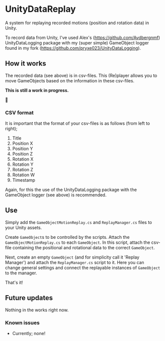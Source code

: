 # UnityDataReplay
A system for replaying recorded motions (position and rotation data) in Unity.

To record data from Unity, I've used Alex's (https://github.com/Avdbergnmf) UnityDataLogging package with my (super simple) GameObject logger found in my fork (https://github.com/pryxe023/UnityDataLogging).

## How it works
The recorded data (see above) is in csv-files. This (Re)player allows you to move GameObjects based on the information in these csv-files.

**This is still a work in progress.**

:construction:

### CSV format
It is important that the format of your csv-files is as follows (from left to right);

1. Title
1. Position X
1. Position Y
1. Position Z
1. Rotation X
1. Rotation Y
1. Rotation Z
1. Rotation W
1. Timestamp

Again, for this the use of the UnityDataLogging package with the GameObject logger (see above) is recommended.

## Use

Simply add the `GameObjectMotionReplay.cs` and `ReplayManager.cs` files to your Unity assets.

Create `GameObject`s to be controlled by the scripts. Attach the `GameObjectMotionReplay.cs` to each `GameObject`.
In this script, attach the csv-file containing the positional and rotational data to the correct `GameObject`.

Next, create an empty `GameObject` (and for simplicity call it 'Replay Manager') and attach the `ReplayManager.cs` script to it.
Here you can change general settings and connect the replayable instances of `GameObject` to the manager.

That's it!

## Future updates

Nothing in the works right now.

### Known issues

* Currently; none!